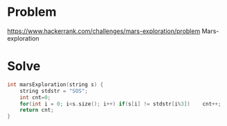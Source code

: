 # Problem
https://www.hackerrank.com/challenges/mars-exploration/problem
Mars-exploration

# Solve
```c++
int marsExploration(string s) {
    string stdstr = "SOS";
    int cnt=0;
    for(int i = 0; i<s.size(); i++) if(s[i] != stdstr[i%3])    cnt++;
    return cnt;
}
```